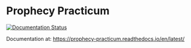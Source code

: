 # Prophecy Practicum

[![Documentation Status](https://readthedocs.org/projects/prophecy-practicum/badge/?version=latest)](https://prophecy-practicum.readthedocs.io/en/latest/?badge=latest)

Documentation at: https://prophecy-practicum.readthedocs.io/en/latest/
